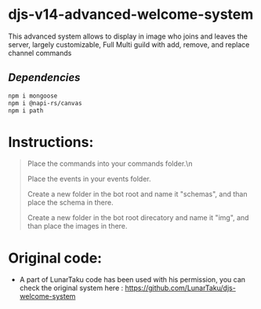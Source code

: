 # djs-v14-advanced-welcome-system
This advanced system allows to display in image who joins and leaves the server, largely customizable, Full Multi guild with add, remove, and replace channel commands

## _Dependencies_
```sh
npm i mongoose
npm i @napi-rs/canvas
npm i path
```

# Instructions:
> Place the commands into your commands folder.\n
> 
> Place the events in your events folder.
> 
> Create a new folder in the bot root and name it "schemas", and than place the schema in there.
> 
> Create a new folder in the bot root direcatory and name it "img", and than place the images in there.

# Original code:
- A part of LunarTaku code has been used with his permission, you can check the original system here : https://github.com/LunarTaku/djs-welcome-system
